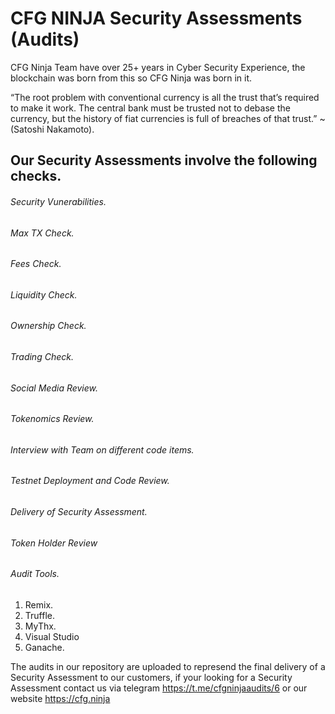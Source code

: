 # CFG NINJA Security Assessments (Audits)
CFG Ninja Team have over 25+ years in Cyber Security Experience, the blockchain was born from this so CFG Ninja was born in it.

 “The root problem with conventional currency is all the trust that’s required to make it work. The central bank must be trusted not to debase the currency, but the history of fiat currencies is full of breaches of that trust.” ~ (Satoshi Nakamoto).

## Our Security Assessments involve the following checks.
###### Security Vunerabilities.
###### Max TX Check.
###### Fees Check.
###### Liquidity Check.
###### Ownership Check.
###### Trading Check.
###### Social Media Review.
###### Tokenomics Review.
###### Interview with Team on different code items.
###### Testnet Deployment and Code Review.
###### Delivery of Security Assessment.
###### Token Holder Review

###### Audit Tools.
1. Remix.
2. Truffle.
3. MyThx.
4. Visual Studio
5. Ganache.

The audits in our repository are uploaded to represend the final delivery of a Security Assessment to our customers, if your looking for a Security Assessment contact us via telegram https://t.me/cfgninjaaudits/6 or our website https://cfg.ninja
